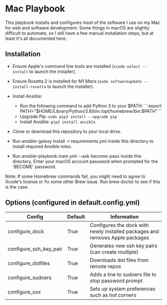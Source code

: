 # Mac Playbook

This playbook installs and configures most of the software I use on my Mac for web and software development. Some things in macOS are slightly difficult to automate, so I still have a few manual installation steps, but at least it's all documented here.
## Installation

- Ensure Apple's command line tools are installed (```xcode-select --install``` to launch the installer).

- Ensure Rosetta 2 is installed for M1 Macs (```sudo softwareupdate --install-rosetta``` to launch the installer).

- Install Ansible:
    - Run the following command to add Python 3 to your $PATH: ```export PATH="$HOME/Library/Python/3.8/bin:/opt/homebrew/bin:$PATH"```
    - Upgrade Pip: ```sudo pip3 install --upgrade pip```
    - Install Ansible: ```pip3 install ansible```
        
- Clone or download this repository to your local drive.

- Run ansible-galaxy install -r requirements.yml inside this directory to install required Ansible roles.

- Run ansible-playbook main.yml --ask-become-pass inside this directory. Enter your macOS account password when prompted for the 'BECOME' password.

Note: If some Homebrew commands fail, you might need to agree to Xcode's license or fix some other Brew issue. Run brew doctor to see if this is the case.

## Options (configured in default.config.yml)
Config | Default | Information
------------ | ------------- | -------------
configure_dock | True | Configures the dock with newly installed packages and removes Apple packages
configure_ssh_key_pair | True | Generates new ssh key pairs (can create multiple)
configure_dotfiles | True | Downloads dot files from remote repos
configure_sudoers | True | Adds a line to sudoers file to stop password prompt
configure_osx | True | Sets up system preferences such as hot corners
